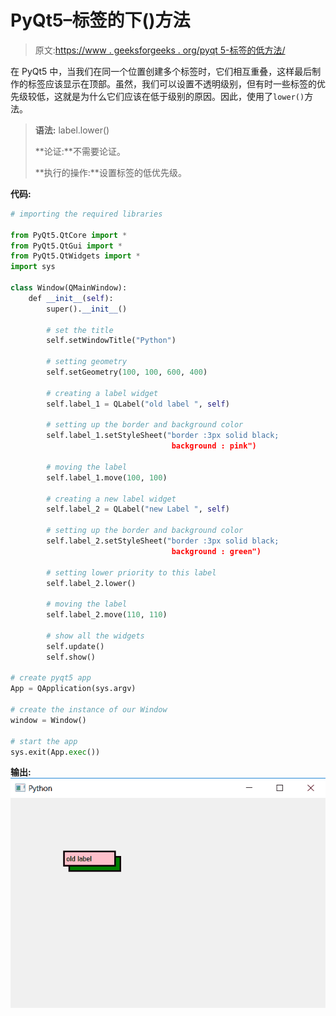 # PyQt5–标签的下()方法

> 原文:[https://www . geeksforgeeks . org/pyqt 5-标签的低方法/](https://www.geeksforgeeks.org/pyqt5-lower-method-for-labels/)

在 PyQt5 中，当我们在同一个位置创建多个标签时，它们相互重叠，这样最后制作的标签应该显示在顶部。虽然，我们可以设置不透明级别，但有时一些标签的优先级较低，这就是为什么它们应该在低于级别的原因。因此，使用了`lower()`方法。

> **语法:** label.lower()
> 
> **论证:**不需要论证。
> 
> **执行的操作:**设置标签的低优先级。

**代码:**

```py
# importing the required libraries

from PyQt5.QtCore import * 
from PyQt5.QtGui import * 
from PyQt5.QtWidgets import * 
import sys

class Window(QMainWindow):
    def __init__(self):
        super().__init__()

        # set the title
        self.setWindowTitle("Python")

        # setting geometry
        self.setGeometry(100, 100, 600, 400)

        # creating a label widget
        self.label_1 = QLabel("old label ", self)

        # setting up the border and background color
        self.label_1.setStyleSheet("border :3px solid black; 
                                    background : pink")

        # moving the label
        self.label_1.move(100, 100)

        # creating a new label widget
        self.label_2 = QLabel("new Label ", self)

        # setting up the border and background color
        self.label_2.setStyleSheet("border :3px solid black;
                                    background : green")

        # setting lower priority to this label
        self.label_2.lower()

        # moving the label
        self.label_2.move(110, 110)

        # show all the widgets
        self.update()
        self.show()

# create pyqt5 app
App = QApplication(sys.argv)

# create the instance of our Window
window = Window()

# start the app
sys.exit(App.exec())
```

**输出:**
![](img/cd82290dd9f190ed58fc292ef00f5f9a.png)